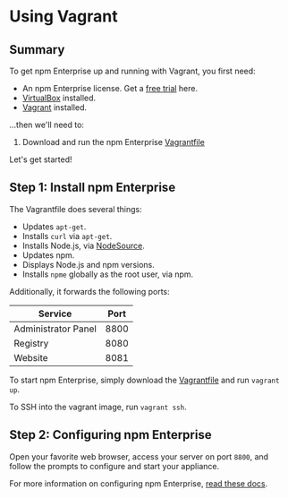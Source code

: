 # Using Vagrant

## Summary

To get npm Enterprise up and running with Vagrant, you first need:

- An npm Enterprise license. Get a [free trial] here.
- [VirtualBox] installed.
- [Vagrant] installed.

...then we'll need to:

1. Download and run the npm Enterprise [Vagrantfile]

Let's get started!

## Step 1: Install npm Enterprise

The Vagrantfile does several things:

  - Updates `apt-get`.
  - Installs `curl` via `apt-get`.
  - Installs Node.js, via [NodeSource].
  - Updates npm.
  - Displays Node.js and npm versions.
  - Installs `npme` globally as the root user, via npm.

Additionally, it forwards the following ports:

| Service                   | Port  |
|-------------------------- |------ |
| Administrator Panel       | 8800  |
| Registry                  | 8080  |
| Website                   | 8081  |

To start npm Enterprise, simply download the [Vagrantfile] and run `vagrant up`.

To SSH into the vagrant image, run `vagrant ssh`.

## Step 2: Configuring npm Enterprise

Open your favorite web browser, access your server on port `8800`, and follow the prompts to configure and start your appliance.

For more information on configuring npm Enterprise, [read these docs](/up-and-running/customization.html).

[free trial]: https://www.npmjs.com/enterprise#free-trial
[VirtualBox]: https://www.virtualbox.org/
[Vagrant]: https://www.vagrantup.com/downloads.html
[NodeSource]: https://github.com/nodesource/distributions
[Vagrantfile]: https://raw.githubusercontent.com/npm/npme-vagrant/master/Vagrantfile
